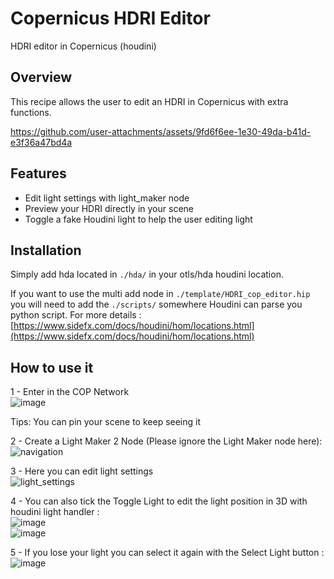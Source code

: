 # Copernicus HDRI Editor
HDRI editor in Copernicus (houdini)

## Overview

This recipe allows the user to edit an HDRI in Copernicus with extra functions.

https://github.com/user-attachments/assets/9fd6f6ee-1e30-49da-b41d-e3f36a47bd4a

## Features

- Edit light settings with light_maker node
- Preview your HDRI directly in your scene
- Toggle a fake Houdini light to help the user editing light

## Installation

Simply add hda located in `./hda/` in your otls/hda houdini location.

If you want to use the multi add node in `./template/HDRI_cop_editor.hip` 
you will need to add the `./scripts/` somewhere Houdini can parse you python script.
For more details : [https://www.sidefx.com/docs/houdini/hom/locations.html](https://www.sidefx.com/docs/houdini/hom/locations.html)

## How to use it

1 - Enter in the COP Network\
![image](https://github.com/user-attachments/assets/068c91f2-3b48-4c11-a323-a3e900259fcc)

Tips: You can pin your scene to keep seeing it

2 - Create a Light Maker 2 Node (Please ignore the Light Maker node here):\
![navigation](https://github.com/user-attachments/assets/5166abcc-5a80-4977-a836-b9d6cadd8690)

3 - Here you can edit light settings\
![light_settings](https://github.com/user-attachments/assets/3bd142c3-9d46-4b1c-a8ee-be7bec3c63d3)

4 - You can also tick the Toggle Light to edit the light position in 3D with houdini light handler :\
![image](https://github.com/user-attachments/assets/efb5216d-5ad4-4946-a590-1e2da1f4a319) \
![image](https://github.com/user-attachments/assets/4aba29bf-5460-4cc2-af4a-fc2e0eab1891)

5 - If you lose your light you can select it again with the Select Light button :\
![image](https://github.com/user-attachments/assets/dd7a0969-daa5-46b7-b397-58bb4aaa97d3)
